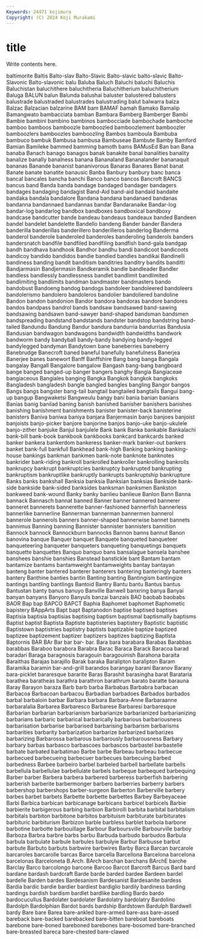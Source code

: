 ```yaml
---
Keywords: 24471 kojimura
Copyright: (C) 2024 Koji Murakami
---
```


# title

Write contents here.



 baltimorite Baltis Balto-slav
Balto-Slavic Balto-slavic balto-slavic Balto-Slavonic Balto-slavonic balu Baluba Baluch Baluchi baluchi
Baluchis Baluchistan baluchithere baluchitheria Baluchitherium baluchitherium Baluga BALUN balun Balunda
balushai baluster balustered balusters balustrade balustraded balustrades balustrading balut balwarra
balza Balzac Balzacian balzarine BAM bam BAMAF bamah Bamako Bamalip
Bamangwato bambacciata bamban Bambara Bamberg Bamberger Bambi Bambie bambini bambino
bambinos bambocciade bambochade bamboche bamboo bamboos bamboozle bamboozled bamboozlement bamboozler
bamboozlers bamboozles bamboozling Bambos bamboula Bambuba bambuco bambuk Bambusa bambusa
Bambuseae Bambute Bamby Bamford Bamian Bamileke bammed bamming bamoth bams
BAMusEd Ban ban Bana banaba Banach banago banagos banak banakite
banal banalities banality banalize banally banalness banana Bananaland Bananalander bananaquit
bananas Banande bananist bananivorous Banaras Banares Banat banat Banate banate
banatite banausic Banba Banbury banbury banc banca bancal bancales bancha
banchi Banco banco bancos Bancroft BANCS bancus band Banda banda
bandage bandaged bandager bandagers bandages bandaging bandagist Band-Aid band-aid bandaid
bandaite bandaka bandala bandalore Bandana bandana bandanaed bandanas bandanna bandannaed
bandannas bandar Bandaranaike Bandar-log bandar-log bandarlog bandbox bandboxes bandboxical bandboxy
bandcase bandcutter bande bandeau bandeaus bandeaux banded Bandeen bandel bandelet
bandelette Bandello bandeng Bander bander Bandera banderilla banderillas banderillero banderilleros
banderlog Banderma banderol banderole banderoled banderoles banderoling banderols banders bandersnatch
bandfile bandfiled bandfiling bandfish band-gala bandgap bandh bandhava bandhook Bandhor
bandhu bandi bandicoot bandicoots bandicoy bandido bandidos bandie bandied bandies
bandikai Bandinelli bandiness banding bandit banditism banditries banditry bandits banditti
Bandjarmasin Bandjermasin Bandkeramik bandle bandleader Bandler bandless bandlessly bandlessness bandlet
bandlimit bandlimited bandlimiting bandlimits bandman bandmaster bandmasters bando bandobust Bandoeng
bandog bandogs bandoleer bandoleered bandoleers bandolerismo bandolero bandoleros bandolier bandoliered
bandoline Bandon bandon bandonion Bandor bandora bandoras bandore bandores bandos
bandpass bandrol bands bandsaw bandsawed band-sawing bandsawing bandsawn band-sawyer band-shaped
bandsman bandsmen bandspreading bandstand bandstands bandster bandstop bandstring band-tailed Bandundu
Bandung Bandur bandura bandurria bandurrias Bandusia Bandusian bandwagon bandwagons bandwidth
bandwidths bandwork bandworm bandy bandyball bandy-bandy bandying bandy-legged bandylegged bandyman
Bandytown bane baneberries baneberry Banebrudge Banecroft baned baneful banefully banefulness
Banerjea Banerjee banes banewort Banff Banffshire Bang bang banga Bangala
bangalay Bangall Bangalore bangalow Bangash bang-bang bangboard bange banged banged-up
banger bangers banghy Bangia Bangiaceae bangiaceous Bangiales banging Bangka Bangkok
bangkok bangkoks Bangladesh bangladesh bangle bangled bangles bangling Bangor bangos
Bangs bangs bangster bang-tail bangtail bangtailed bangtails Bangui bang-up bangup
Bangwaketsi Bangweulu bangy bani bania banian banians Banias banig banilad
baning banish banished banisher banishers banishes banishing banishment banishments banister
banister-back banisterine banisters Baniva baniwa baniya banjara Banjermasin banjo banjoes
banjoist banjoists banjo-picker banjore banjorine banjos banjo-uke banjo-ukulele banjo-zither banjuke
Banjul banjulele Bank bank Banka bankable Bankalachi bank-bill bank-book bankbook
bankbooks bankcard bankcards banked banker bankera bankerdom bankeress banker-mark banker-out
bankers banket bank-full bankfull Bankhead bank-high Banking banking banking-house bankings
bankman bankmen bank-note banknote banknotes bankrider bank-riding bankroll bankrolled bankroller
bankrolling bankrolls bankrupcy bankrupt bankruptcies bankruptcy bankrupted bankrupting bankruptism bankruptlike
bankruptly bankrupts bankruptship bankrupture Banks banks bankshall Banksia banksia Banksian
banksias Bankside bank-side bankside bank-sided banksides banksman banksmen Bankston bankweed
bank-wound Banky banky banlieu banlieue Banlon Bann Banna bannack Bannasch
bannat banned Banner banner bannered bannerer banneret bannerets bannerette banner-fashioned
bannerfish bannerless bannerlike bannerline Bannerman bannerman bannermen bannerol bannerole bannerols
banners banner-shaped bannerwise bannet bannets bannimus Banning banning Bannister bannister
bannisters bannition Bannock bannock Bannockburn bannocks Bannon banns bannut Banon
banovina banque Banquer banquet Banquete banqueted banqueteer banqueteering banqueter banqueters
banqueting banquetings banquets banquette banquettes Banquo banquo bans bansalague bansela
banshee banshees banshie banshies Banstead banstickle bant Bantam bantam bantamize
bantams bantamweight bantamweights bantay bantayan banteng banter bantered banterer banterers
bantering banteringly banters bantery Banthine banties bantin Banting banting Bantingism
bantingize bantings bantling bantlings Bantoid Bantry Bantu bantu Bantus bantus
Bantustan banty banus banuyo Banville Banwell banxring banya Banyai banyan
banyans Banyoro Banyuls banzai banzais BAO baobab baobabs BAOR Bap
bap BAPCO BAPCT Baphia Baphomet baphomet Baphometic bapistery BAppArts Bapt
bapt Baptanodon baptise baptised baptises Baptisia baptisia baptisias baptising baptism
baptismal baptismally baptisms Baptist baptist Baptista Baptiste baptisteries baptistery Baptistic
baptistic Baptistown baptistries baptistry baptists baptizable baptize baptized baptizee baptizement
baptizer baptizers baptizes baptizing Baptlsta Baptornis BAR BAr Bar bar
bar- bar. Bara bara barabara Barabas Barabbas barabbas Baraboo barabora
Barabra Barac Baraca Barack Baracoa barad baradari Baraga baragnosis baragouin
baragouinish Barahona baraita Baraithas Barajas barajillo Barak baraka Baralipton baralipton
Baram Baramika baramin bar-and-grill barandos barangay barani Baranov Barany bara-picklet
bararesque bararite Baras Barashit barasingha barat Barataria barathea baratheas barathra
barathron barathrum barato baratte barauna Baray Barayon baraza Barb barb
barba Barbabas Barbabra barbacan Barbacoa Barbacoan barbacou Barbadian barbadoes Barbados
barbados barbal barbaloin barbar Barbara barbara Barbara-Anne Barbaraanne barbaralalia Barbarea
Barbaresco Barbarese Barbaresi barbaresque Barbarian barbarian barbarianism barbarianize barbarianized barbarianizing
barbarians barbaric barbarical barbarically barbarious barbariousness barbarisation barbarise barbarised barbarising
barbarism barbarisms barbarities barbarity barbarization barbarize barbarized barbarizes barbarizing Barbarossa
barbarous barbarously barbarousness Barbary barbary barbas barbasco barbascoes barbascos barbastel
barbastelle barbate barbated barbatimao Barbe barbe Barbeau barbeau barbecue barbecued
barbecueing barbecuer barbecues barbecuing barbed barbedness Barbee barbeiro barbel barbeled
barbell barbellate barbells barbellula barbellulae barbellulate barbels barbeque barbequed barbequing
Barber barber Barbera barbera barbered barberess barberfish barbering barberish barberite
barbermonger barbero barberries barberry barbers barbershop barbershops barber-surgeon Barberton Barberville
barbery barbes barbet barbets Barbette barbette barbettes Barbey Barbeyaceae Barbi
Barbica barbican barbicanage barbicans barbicel barbicels Barbie barbierite barbigerous barbing
barbion Barbirolli barbita barbital barbitalism barbitals barbiton barbitone barbitos barbituism
barbiturate barbiturates barbituric barbiturism Barbizon barble barbless barblet barbola barbone
barbotine barbotte barbouillage Barbour Barboursville Barbourville barboy Barboza Barbra barbre
barbs barbu Barbuda barbudo barbudos Barbula barbula barbulate barbule barbules
barbulyie Barbur Barbusse barbut barbute Barbuto barbuts barbwire barbwires Barby
Barca Barcan barcarole barcaroles barcarolle barcas Barce barcella Barcellona Barcelona
barcelona barcelonas Barceloneta B.Arch. BArch barchan barchans BArchE barche Barclay
Barco barcolongo barcone Barcoo Barcot Barcroft Barcus Bard bard bardane
bardash bardcraft Barde barde barded bardee Bardeen bardel bardelle Barden
bardes Bardesanism Bardesanist Bardesanite bardess Bardia bardic bardie bardier bardiest
bardiglio bardily bardiness barding bardings bardish bardism bardlet bardlike bardling
Bardo bardo bardocucullus Bardolater bardolater Bardolatry bardolatry Bardolino Bardolph Bardolphian
Bardot bards bardship Bardstown Bardulph Bardwell bardy Bare bare Barea
bare-ankled bare-armed bare-ass bare-assed bareback bare-backed barebacked bare-bitten bareboat bareboats
barebone bare-boned bareboned barebones bare-bosomed bare-branched bare-breasted bareca bare-chested bare-clawed
